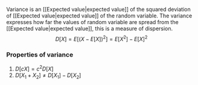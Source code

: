 
Variance is an [[Expected value|expected value]] of the squared deviation of [[Expected value|expected value]] of the random variable. The variance expresses how far the values of random variable are spread from the [[Expected value|expected value]], this is a measure of dispersion.
$$D[X] = E[(X-E[X])^2] = E[X^2] - E[X]^2$$
### Properties of variance
1. $D[cX] = c^2D[X]$
2. $D[X_{1} + X_{2}] \neq D[X_{1}] - D[X_{2}]$